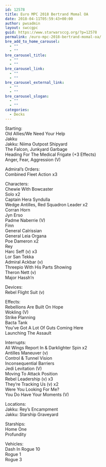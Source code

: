 ```yaml
---
id: 12578
title: Euro MPC 2018 Bertrand Momal OA
date: 2018-04-11T05:59:43+00:00
author: pwsadmin
layout: swccgpc
guid: https://www.starwarsccg.org/?p=12578
permalink: /euro-mpc-2018-bertrand-momal-oa/
bre_add_to_home_carousel:
  - ""
  - ""
bre_carousel_title:
  - ""
  - ""
bre_carousel_link:
  - ""
  - ""
bre_carousel_external_link:
  - ""
  - ""
bre_carousel_slogan:
  - ""
  - ""
categories:
  - Decks
---
```

Starting:  
Old Allies/We Need Your Help  
Jakku  
Jakku: Niima Outpost Shipyard  
The Falcon, Junkyard Garbage  
Heading For The Medical Frigate (+3 Effects)  
Anger, Fear, Aggression (V)

Admiral’s Orders:  
Combined Fleet Action x3

Characters:  
Chewie With Bowcaster  
Solo x2  
Captain Hera Syndulla  
Wedge Antilles, Red Squadron Leader x2  
Corran Horn  
Jyn Erso  
Padme Naberrie (V)  
Finn  
General Calrissian  
General Leia Organa  
Poe Dameron x2  
Rey  
Harc Seff (v) x3  
Lor San Tekka  
Admiral Ackbar (v)  
Threepio With His Parts Showing  
Theron Nett (v)  
Major Hassh’n

Devices:  
Rebel Flight Suit (v)

Effects:  
Rebellions Are Built On Hope  
Wokling (V)  
Strike Planning  
Bacta Tank  
You’ve Got A Lot Of Guts Coming Here  
Launching The Assault

Interrupts:  
All Wings Report In & Darklighter Spin x2  
Antilles Maneuver (v)  
Control & Tunnel Vision  
Inconsequential Barriers  
Jedi Levitation (V)  
Moving To Attack Position  
Rebel Leadership (v) x3  
They’re Tracking Us (v) x2  
Were You Looking For Me?  
You Do Have Your Moments (V)

Locations:  
Jakku: Rey’s Encampment  
Jakku: Starship Graveyard

Starships:  
Home One  
Profundity

Vehicles:  
Dash In Rogue 10  
Rogue 1  
Rogue 3